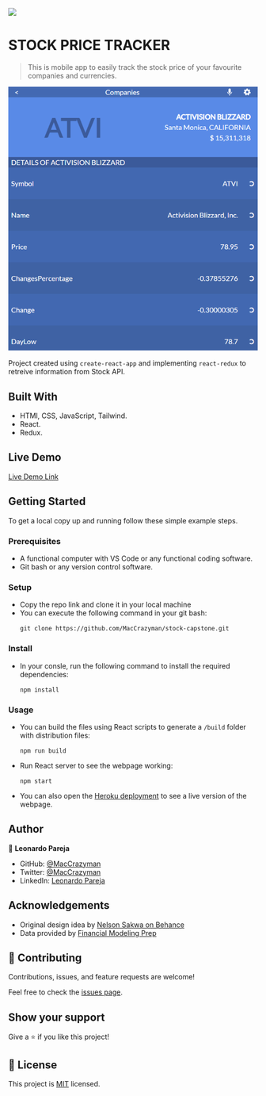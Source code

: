 ![](https://img.shields.io/badge/Microverse-blueviolet)

# STOCK PRICE TRACKER

> This is mobile app to easily track the stock price of your favourite companies and currencies.

![screenshot](src/img/screenshot.png)

Project created using `create-react-app` and implementing `react-redux` to retreive information from Stock API.

## Built With

- HTMl, CSS, JavaScript, Tailwind.
- React.
- Redux.

## Live Demo

[Live Demo Link](https://stock-capstone.herokuapp.com/)


## Getting Started

To get a local copy up and running follow these simple example steps.

### Prerequisites
* A functional computer with VS Code or any functional coding software.
* Git bash or any version control software.

### Setup
* Copy the repo link and clone it in your local machine
* You can execute the following command in your git bash:
    ```` 
    git clone https://github.com/MacCrazyman/stock-capstone.git
    ````

### Install
* In your consle, run the following command to install the required dependencies:
    ````
    npm install
    ````


### Usage
* You can build the files using React scripts to generate a `/build` folder with distribution files:
    ````
    npm run build
    ````
* Run React server to see the webpage working:
    ````
    npm start
    ````
* You can also open the [Heroku deployment](https://stock-capstone.herokuapp.com/) to see a live version of the webpage.



## Author

👤 **Leonardo Pareja**

- GitHub: [@MacCrazyman](https://github.com/MacCrazyman)
- Twitter: [@MacCrazyman](https://twitter.com/MacCrazyman)
- LinkedIn: [Leonardo Pareja](https://www.linkedin.com/in/leonardo-pareja-pareja/)

## Acknowledgements

* Original design idea by [Nelson Sakwa on Behance](https://www.behance.net/sakwadesignstudio)
* Data provided by [Financial Modeling Prep](https://financialmodelingprep.com/developer/docs/)

## 🤝 Contributing

Contributions, issues, and feature requests are welcome!

Feel free to check the [issues page](../../issues/).

## Show your support

Give a ⭐️ if you like this project!


## 📝 License

This project is [MIT](./LICENSE) licensed.

